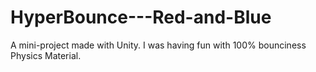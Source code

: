 # HyperBounce---Red-and-Blue
A mini-project made with Unity. I was having fun with 100% bounciness Physics Material.

